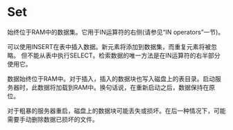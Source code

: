 # Set

始终位于RAM中的数据集。它用于IN运算符的右侧(请参见“IN operators”一节)。

可以使用INSERT在表中插入数据。新元素将添加到数据集，而重复元素将被忽略。
但不能从表中执行SELECT。检索数据的唯一方法是在IN运算符的右半部分使用它。

数据始终位于RAM中。对于插入，插入的数据块也写入磁盘上的表目录。启动服务器时，此数据将加载到RAM中。换句话说，在重新启动之后，数据保持在原位。

对于粗暴的服务器重启，磁盘上的数据块可能丢失或损坏。在后一种情况下，可能需要手动删除数据已损坏的文件。

